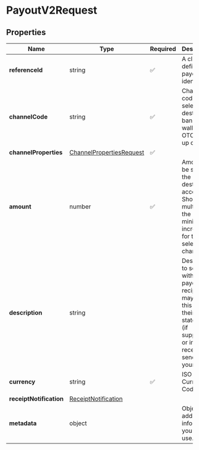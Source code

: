 # PayoutV2Request



## Properties

Name | Type | Required | Description
------------ | ------------- | ------------- | -------------
**referenceId** | string | ✅ | A client defined payout identifier
**channelCode** | string | ✅ | Channel code of selected destination bank, e-wallet or OTC pick-up channel
**channelProperties** | [ChannelPropertiesRequest](ChannelPropertiesRequest.md) | ✅ | 
**amount** | number | ✅ | Amount to be sent to the destination account. Should be a multiple of the minimum increment for the selected channel.
**description** | string |  | Description to send with the payout. The recipient may see this e.g., in their bank statement (if supported) or in email receipts we send on your behalf.
**currency** | string | ✅ | ISO 4217 Currency Code
**receiptNotification** | [ReceiptNotification](ReceiptNotification.md) |  | 
**metadata** | object |  | Object of additional information you may use.


